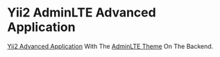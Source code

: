 Yii2 AdminLTE Advanced Application
==================================

[Yii2 Advanced Application](https://github.com/yiisoft/yii2-app-advanced) With The [AdminLTE Theme](https://github.com/almasaeed2010/AdminLTE) On The Backend.
